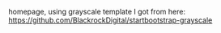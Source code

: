 homepage, using grayscale template I got from here: https://github.com/BlackrockDigital/startbootstrap-grayscale
